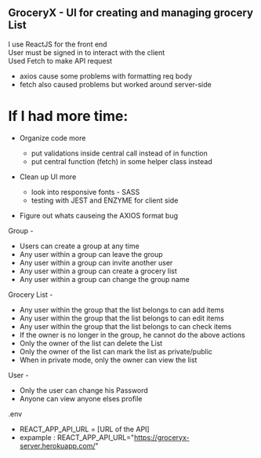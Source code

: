 
## GroceryX - UI for creating and managing grocery List

I use ReactJS for the front end <br>
User must be signed in to interact with the client <br>
Used Fetch to make API request <br>
 * axios cause some problems with formatting req body
 * fetch also caused problems but worked around server-side
  
# If I had more time:

* Organize code more
  * put validations inside central call instead of in function
  * put central function (fetch) in some helper class instead

* Clean up UI more
  * look into responsive fonts - SASS
  * testing with JEST and ENZYME for client side

* Figure out whats causeing the AXIOS format bug


Group -
 * Users can create a group at any time
 * Any user within a group can leave the group
 * Any user within a group can invite another user
 * Any user within a group can create a grocery list
 * Any user within a group can change the group name

Grocery List -
 * Any user within the group that the list belongs to can add items
 * Any user within the group that the list belongs to can edit items
 * Any user within the group that the list belongs to can check items
 * If the owner is no longer in the group, he cannot do the above actions
 * Only the owner of the list can delete the List
 * Only the owner of the list can mark the list as private/public
 * When in private mode, only the owner can view the list

User -
 * Only the user can change his Password
 * Anyone can view anyone elses profile

.env
 * REACT_APP_API_URL = [URL of the API]
 * expample : REACT_APP_API_URL="https://groceryx-server.herokuapp.com/"

